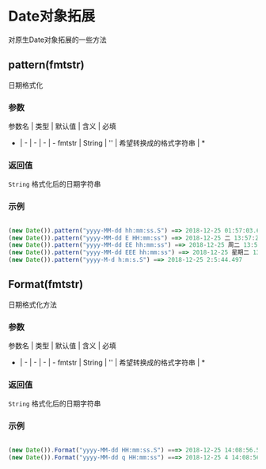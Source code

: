 # Date对象拓展

对原生Date对象拓展的一些方法

## pattern(fmtstr)

日期格式化

### 参数

参数名 | 类型 | 默认值 | 含义 | 必填
- | - | - | - | -
fmtstr | String | '' | 希望转换成的格式字符串 | *

### 返回值

`String` 格式化后的日期字符串

### 示例

```js

(new Date()).pattern("yyyy-MM-dd hh:mm:ss.S") ==> 2018-12-25 01:57:03.660
(new Date()).pattern("yyyy-MM-dd E HH:mm:ss") ==> 2018-12-25 二 13:57:26
(new Date()).pattern("yyyy-MM-dd EE hh:mm:ss") ==> 2018-12-25 周二 13:57:26
(new Date()).pattern("yyyy-MM-dd EEE hh:mm:ss") ==> 2018-12-25 星期二 13:57:26
(new Date()).pattern("yyyy-M-d h:m:s.S") ==> 2018-12-25 2:5:44.497

```

## Format(fmtstr)

日期格式化方法

### 参数

参数名 | 类型 | 默认值 | 含义 | 必填
- | - | - | - | -
fmtstr | String | '' | 希望转换成的格式字符串 | *

### 返回值

`String` 格式化后的日期字符串

### 示例

```js

(new Date()).Format("yyyy-MM-dd HH:mm:ss.S") ===> 2018-12-25 14:08:56.522
(new Date()).Format("yyyy-MM-dd q HH:mm:ss") ===> 2018-12-25 4 14:08:56.522(q为季度)

```
